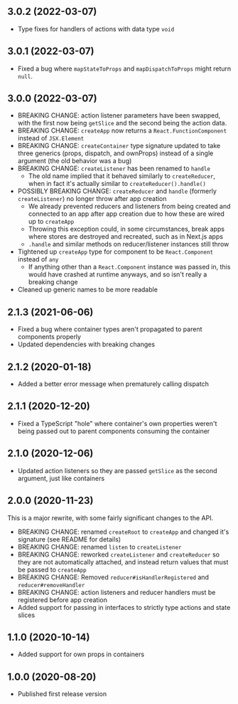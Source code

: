 ## 3.0.2 (2022-03-07)

- Type fixes for handlers of actions with data type `void`

## 3.0.1 (2022-03-07)

- Fixed a bug where `mapStateToProps` and `mapDispatchToProps` might return `null`.

## 3.0.0 (2022-03-07)

- BREAKING CHANGE: action listener parameters have been swapped, with the first now being `getSlice` and the second being the action data.
- BREAKING CHANGE: `createApp` now returns a `React.FunctionComponent` instead of `JSX.Element`
- BREAKING CHANGE: `createContainer` type signature updated to take three generics (props, dispatch, and ownProps) instead of a single argument (the old behavior was a bug)
- BREAKING CHANGE: `createListener` has been renamed to `handle`
  - The old name implied that it behaved similarly to `createReducer`, when in fact it's actually similar to `createReducer().handle()`
- POSSIBLY BREAKING CHANGE: `createReducer` and `handle` (formerly `createListener`) no longer throw after app creation
  - We already prevented reducers and listeners from being created and connected to an app after app creation due to how these are wired up to `createApp`
  - Throwing this exception could, in some circumstances, break apps where stores are destroyed and recreated, such as in Next.js apps
  - `.handle` and similar methods on reducer/listener instances still throw
- Tightened up `createApp` type for component to be `React.Component` instead of `any`
  - If anything other than a `React.Component` instance was passed in, this would have crashed at runtime anyways, and so isn't really a breaking change
- Cleaned up generic names to be more readable

## 2.1.3 (2021-06-06)

- Fixed a bug where container types aren't propagated to parent components properly
- Updated dependencies with breaking changes

## 2.1.2 (2020-01-18)

- Added a better error message when prematurely calling dispatch

## 2.1.1 (2020-12-20)

- Fixed a TypeScript "hole" where container's own properties weren't being passed out to parent components consuming the container

## 2.1.0 (2020-12-06)

- Updated action listeners so they are passed `getSlice` as the second argument, just like containers

## 2.0.0 (2020-11-23)

This is a major rewrite, with some fairly significant changes to the API.

- BREAKING CHANGE: renamed `createRoot` to `createApp` and changed it's signature (see README for details)
- BREAKING CHANGE: renamed `listen` to `createListener`
- BREAKING CHANGE: reworked `createListener` and `createReducer` so they are not automatically attached, and instead return values that must be passed to `createApp`
- BREAKING CHANGE: Removed `reducer#isHandlerRegistered` and `reducer#removeHandler`
- BREAKING CHANGE: action listeners and reducer handlers must be registered before app creation
- Added support for passing in interfaces to strictly type actions and state slices

## 1.1.0 (2020-10-14)

- Added support for own props in containers

## 1.0.0 (2020-08-20)

- Published first release version
